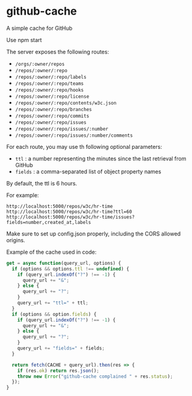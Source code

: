 # github-cache

A simple cache for GitHub

Use npm start

The server exposes the following routes:

- `/orgs/:owner/repos`
- `/repos/:owner/:repo`
- `/repos/:owner/:repo/labels`
- `/repos/:owner/:repo/teams`
- `/repos/:owner/:repo/hooks`
- `/repos/:owner/:repo/license`
- `/repos/:owner/:repo/contents/w3c.json`
- `/repos/:owner/:repo/branches`
- `/repos/:owner/:repo/commits`
- `/repos/:owner/:repo/issues`
- `/repos/:owner/:repo/issues/:number`
- `/repos/:owner/:repo/issues/:number/comments`

For each route, you may use th following optional parameters:

- `ttl` : a number representing the minutes since the last retrieval from GitHub
- `fields` : a comma-separated list of object property names

By default, the ttl is 6 hours.

For example:

    http://localhost:5000/repos/w3c/hr-time
    http://localhost:5000/repos/w3c/hr-time?ttl=60
    http://localhost:5000/repos/w3c/hr-time/issues?fields=number,created_at,labels

Make sure to set up config.json properly, including the CORS allowed origins.

Example of the cache used in code:

```js
get = async function(query_url, options) {
  if (options && options.ttl !== undefined) {
    if (query_url.indexOf("?") !== -1) {
      query_url += "&";
    } else {
      query_url += "?";
    }
    query_url += "ttl=" + ttl;
  }
  if (options && option.fields) {
    if (query_url.indexOf("?") !== -1) {
      query_url += "&";
    } else {
      query_url += "?";
    }
    query_url += "fields=" + fields;
  }

  return fetch(CACHE + query_url).then(res => {
    if (res.ok) return res.json();
    throw new Error("github-cache complained " + res.status);
  });
}
```
